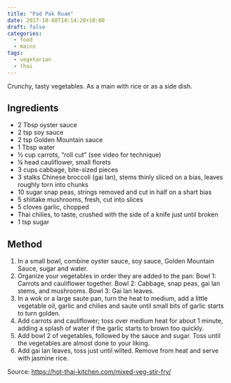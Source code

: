 ```yaml
---
title: "Pad Pak Ruam"
date: 2017-10-08T14:14:20+10:00
draft: false
categories:
  - food
  - mains
tags:
  - vegetarian
  - thai
---
```


Crunchy, tasty vegetables. As a main with rice or as a side dish.
<!--more-->

## Ingredients

* 2 Tbsp oyster sauce
* 2 tsp soy sauce
* 2 tsp Golden Mountain sauce
* 1 Tbsp water
* ½ cup carrots, “roll cut” (see video for technique)
* ¼ head cauliflower, small florets
* 3 cups cabbage, bite-sized pieces
* 3 stalks Chinese broccoli (gai lan), stems thinly sliced on a bias, leaves roughly torn into chunks
* 10 sugar snap peas, strings removed and cut in half on a shart bias
* 5 shiitake mushrooms, fresh, cut into slices
* 5 cloves garlic, chopped
* Thai chilies, to taste, crushed with the side of a knife just until broken
* 1 tsp sugar

## Method

1. In a small bowl, combine oyster sauce, soy sauce, Golden Mountain Sauce, sugar and water.
1. Organize your vegetables in order they are added to the pan: Bowl 1: Carrots and cauliflower together. Bowl 2: Cabbage, snap peas, gai lan stems, and mushrooms. Bowl 3: Gai lan leaves.
1. In a wok or a large saute pan, turn the heat to medium, add a little vegetable oil, garlic and chilies and saute until small bits of garlic starts to turn golden.
1. Add carrots and cauliflower; toss over medium heat for about 1 minute, adding a splash of water if the garlic starts to brown too quickly.
1. Add bowl 2 of vegetables, followed by the sauce and sugar. Toss until the vegetables are almost done to your liking.
1. Add gai lan leaves, toss just until wilted. Remove from heat and serve with jasmine rice.

Source: https://hot-thai-kitchen.com/mixed-veg-stir-fry/


